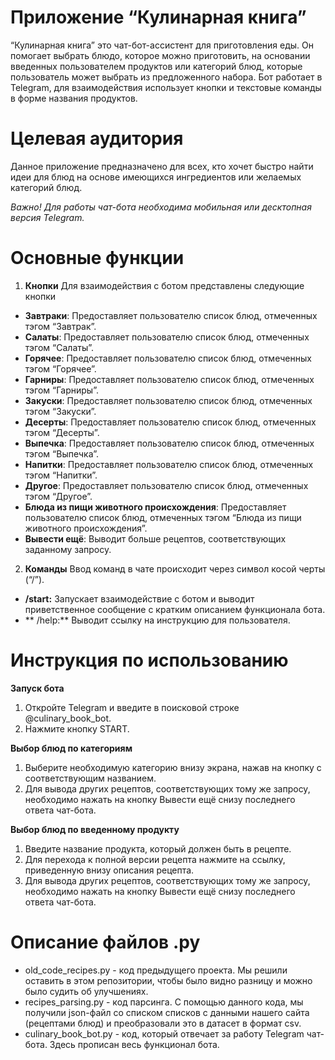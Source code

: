 # Приложение “Кулинарная книга”
“Кулинарная книга” это чат-бот-ассистент для приготовления еды. Он помогает выбрать блюдо, которое можно приготовить, на основании введенных пользователем продуктов или категорий блюд, которые пользователь может выбрать из предложенного набора. Бот работает в Telegram, для взаимодействия использует кнопки и текстовые команды в форме названия продуктов.

# Целевая аудитория
Данное приложение предназначено для всех, кто хочет быстро найти идеи для блюд на основе имеющихся ингредиентов или желаемых категорий блюд.

_Важно! Для работы чат-бота необходима мобильная или десктопная версия Telegram._

# Основные функции
1. **Кнопки**
Для взаимодействия с ботом представлены следующие кнопки
- **Завтраки**: Предоставляет пользователю список блюд, отмеченных тэгом “Завтрак”.
- **Салаты**: Предоставляет пользователю список блюд, отмеченных тэгом “Салаты”.
- **Горячее**: Предоставляет пользователю список блюд, отмеченных тэгом “Горячее”.
- **Гарниры**: Предоставляет пользователю список блюд, отмеченных тэгом “Гарниры”.
- **Закуски**: Предоставляет пользователю список блюд, отмеченных тэгом “Закуски”.
- **Десерты**: Предоставляет пользователю список блюд, отмеченных тэгом “Десерты”.
- **Выпечка**: Предоставляет пользователю список блюд, отмеченных тэгом “Выпечка”.
- **Напитки**: Предоставляет пользователю список блюд, отмеченных тэгом “Напитки”.
- **Другое**: Предоставляет пользователю список блюд, отмеченных тэгом “Другое”.
- **Блюда из пищи животного происхождения**: Предоставляет пользователю список блюд, отмеченных тэгом “Блюда из пищи животного происхождения”. 
- **Вывести ещё**: Выводит больше рецептов, соответствующих заданному запросу.

2. **Команды**
Ввод команд в чате происходит через символ косой черты (“/”).
- **/start:** Запускает взаимодействие с ботом и выводит приветственное сообщение с кратким описанием функционала бота.
- ** /help:** Выводит ссылку на инструкцию для пользователя.

# Инструкция по использованию
**Запуск бота**
1. Откройте Telegram и введите в поисковой строке @culinary_book_bot.
2. Нажмите кнопку START.

**Выбор блюд по категориям**
1. Выберите необходимую категорию внизу экрана, нажав на кнопку с соответствующим названием. 
2. Для вывода других рецептов, соответствующих тому же запросу, необходимо нажать на кнопку Вывести ещё снизу последнего ответа чат-бота.

**Выбор блюд по введенному продукту**
1. Введите название продукта, который должен быть в рецепте.
2. Для перехода к полной версии рецепта нажмите на ссылку, приведенную внизу описания рецепта.
3. Для вывода других рецептов, соответствующих тому же запросу, необходимо нажать на кнопку Вывести ещё снизу последнего ответа чат-бота.

# Описание файлов .py
- old_code_recipes.py - код предыдущего проекта. Мы решили оставить в этом репозитории, чтобы было видно разницу и можно было судить об улучшениях.
- recipes_parsing.py - код парсинга. С помощью данного кода, мы получили json-файл со списком списков с данными нашего сайта (рецептами блюд) и преобразовали это в датасет в формат csv.
- culinary_book_bot.py - код, который отвечает за работу Telegram чат-бота. Здесь прописан весь функционал бота.
